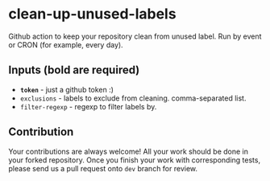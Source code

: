 # clean-up-unused-labels #

Github action to keep your repository clean from unused label. Run by event or CRON (for example, every day).

## Inputs (bold are required)

* **`token`** - just a github token :)
* `exclusions` - labels to exclude from cleaning. comma-separated list.
* `filter-regexp` - regexp to filter labels by.

## Contribution

Your contributions are always welcome! All your work should be done in your forked repository. Once you finish your work with corresponding tests, please send us a pull request onto `dev` branch for review.
